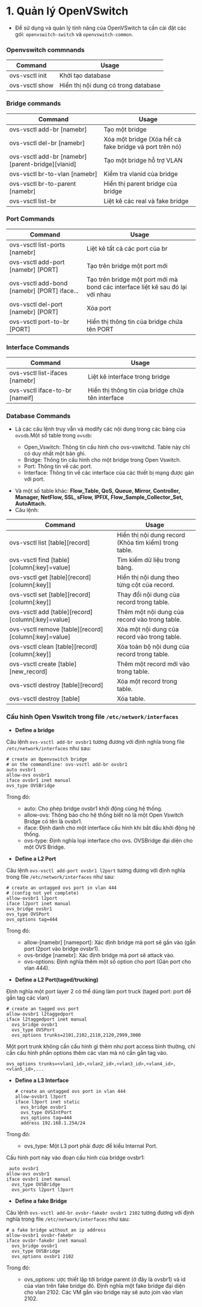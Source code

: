 # 1. Quản lý OpenVSwitch

- Để sử dụng và quản lý tính năng của OpenVSwitch ta cần cài đặt các gói: `openvswitch-switch` và `openvswitch-common`.

### Openvswitch commnands

| Command | Usage
| ------- | --------------------
| ovs-vsctl init | Khởi tạo database 
| ovs-vsctl show | Hiển thị nội dung có trong database

### Bridge commands

| Command | Usage
| ------- | --------------------
| ovs-vsctl add-br [namebr] | Tạo một bridge 
| ovs-vsctl del-br [namebr] | Xóa một bridge (Xóa hết cả fake bridge và port trên nó)
| ovs-vsctl add-br [namebr][parent-bridge][vlanid] | Tạo một bridge hỗ trợ VLAN
| ovs-vsctl br-to-vlan [namebr] | Kiểm tra vlanid của bridge 
| ovs-vsctl br-to-parent [namebr] | Hiển thị parent bridge của bridge
| ovs-vsctl list-br | Liệt kê các real và fake bridge

### Port Commands

| Command | Usage
| ------- | --------
| ovs-vsctl list-ports [namebr] | Liệt kê tất cả các port của br
| ovs-vsctl add-port [namebr] [PORT] | Tạo trên bridge một port mới
| ovs-vsctl add-bond [namebr] [PORT] iface... | Tạo trên bridge một port mới mà bond các interface liệt kê sau đó lại với nhau
| ovs-vsctl del-port [namebr] [PORT] | Xóa port
| ovs-vsctl port-to-br [PORT] | Hiển thị thông tin của bridge chứa tên PORT

### Interface Commands

| Command | Usage
| ------- | -------------
| ovs-vsctl list-ifaces [namebr] | Liệt kê interface trong bridge
| ovs-vsctl iface-to-br [nameif] | Hiển thị thông tin của bridge chứa tên interface 

### Database Commands

- Là các câu lệnh truy vẫn và modify các nội dung trong các bảng của `ovsdb`.Một số table trong `ovsdb`:

<ul>
  <ul>
    <li>  Open_Vswitch: Thông tin cấu hình cho ovs-vswitchd. Table này chỉ có duy nhất một bản ghi.
    <li>  Bridge: Thông tin cấu hình cho một bridge trong Open Vswitch.
    <li>  Port: Thông tin về các port.
    <li>  Interface: Thông tin về các interface của các thiết bị mạng được gán với port.
  </ul>
</ul>

- Và một số table khác: **Flow_Table, QoS, Queue, Mirror, Controller, Manager, NetFlow, SSL, sFlow, IPFIX, Flow_Sample_Collector_Set, AutoAttach.**
- Câu lệnh:

| Command | Usage
| ------- | -----------
| ovs-vsctl list [table][record] | Hiển thị nội dung record (Khóa tìm kiếm) trong table.
| ovs-vsctl find [table][column[:key]=value] | Tìm kiếm dữ liệu trong bảng.
| ovs-vsctl get [table][record][column[:key]] | Hiển thị nội dung theo từng cột của record.
| ovs-vsctl set [table][record][column[:key]] | Thay đổi nội dung của record trong table.
| ovs-vsctl add [table][record][column[:key]=value] | Thêm một nội dung của record vào trong table.
| ovs-vsctl remove [table][record][column[:key]=value] | Xóa một nội dung của record vào trong table.
| ovs-vsctl clean [table][record][column[:key]] | Xóa toàn bộ nội dung của record trong table.
| ovs-vsctl create [table][new_record] | Thêm một record mới vào trong table.
| ovs-vsctl destroy [table][record] | Xóa một record trong table.
| ovs-vsctl destroy [table] | Xóa table.

### Cấu hình Open Vswitch  trong file `/etc/network/interfaces`


- **Define a bridge**


Câu lệnh `ovs-vsctl add-br ovsbr1` tương đương với định nghĩa trong file `/etc/network/interfaces` như sau:

    # create an Openvswitch bridge
    # on the commandline: ovs-vsctl add-br ovsbr1
    auto ovsbr1
    allow-ovs ovsbr1
    iface ovsbr1 inet manual
    ovs_type OVSBridge
  
Trong đó:

<ul>
  <ul>
    <li> auto: Cho phép bridge ovsbr1 khởi động cùng hệ thống. 
    <li> allow-ovs: Thông báo cho hệ thống biết nó là một Open Vswitch Bridge có tên là ovsbr1.
    <li> iface: Định danh cho một interface cấu hình khi bắt đầu khởi động hệ thống.
    <li> ovs-type: Định nghĩa loại interface cho ovs. OVSBridge đại diện cho một OVS Bridge.
  </ul>
</ul>
        
        
- **Define a L2 Port**


Câu lệnh `ovs-vsctl add-port ovsbr1 l2port` tương đương với định nghĩa trong file `/etc/network/interfaces` như sau:

    # create an untagged ovs port in vlan 444
    # (config not yet complete)
    allow-ovsbr1 l2port
    iface l2port inet manual
    ovs_bridge ovsbr1
    ovs_type OVSPort
    ovs_options tag=444

Trong đó:

<ul>
  <ul>
    <li> allow-[namebr] [nameport]: Xác định bridge mà port sẽ gắn vào (gắn port l2port vào bridge ovsbr1).
    <li>  ovs-bridge [namebr]: Xác định bridge mà port sẽ attack vào.
    <li>  ovs-options: Định nghĩa thêm một số option cho port (Gán port cho vlan 444).
  </ul>
</ul>


- **Define a L2 Port(taged/trucking)**


Định nghĩa một port layer 2 có thể dùng làm port truck (taged port: port để gắn tag các vlan)

    # create an tagged ovs port
    allow-ovsbr1 l2taggedport
    iface l2taggedport inet manual
      ovs_bridge ovsbr1
      ovs_type OVSPort
      ovs_options trunks=2101,2102,2110,2120,2999,3000

Một port trunk không cần cấu hình gì thêm như port access bình thường, chỉ cần cấu hình phần options thêm các vlan mà nó cần gắn tag vào.

`ovs_options trunks=<vlan1_id>,<vlan2_id>,<vlan3_id>,<vlan4_id>,<vlan5_id>,...`


- **Define a L3 Interface**
  
  
      # create an untagged ovs port in vlan 444
      allow-ovsbr1 l3port
      iface l3port inet static
        ovs_bridge ovsbr1
        ovs_type OVSIntPort
        ovs_options tag=444
        address 192.168.1.254/24

Trong đó:

<ul>
  <ul>
    <li> ovs_type: Một L3 port phải được để kiểu Internal Port.  
  </ul>
</ul>

Cấu hình port này vào đoạn cấu hình của bridge ovsbr1:

     auto ovsbr1
    allow-ovs ovsbr1
    iface ovsbr1 inet manual
      ovs_type OVSBridge
      ovs_ports l2port l3port


- **Define a fake Bridge**


Câu lệnh `ovs-vsctl add-br ovsbr-fakebr ovsbr1 2102` tương đương với định nghĩa trong file `/etc/network/interfaces` như sau:


    # a fake bridge without an ip address
    allow-ovsbr1 ovsbr-fakebr
    iface ovsbr-fakebr inet manual
      ovs_bridge ovsbr1
      ovs_type OVSBridge
      ovs_options ovsbr1 2102

Trong đó:

<ul>
  <ul>
    <li> ovs_options: ược thiết lập tới bridge parent (ở đây là ovsbr1) và id của vlan trên fake bridge đó. Định nghĩa một fake bridge đại diện cho vlan 2102. Các VM gắn vào bridge này sẽ auto join vào vlan 2102.
  </ul>
</ul>




